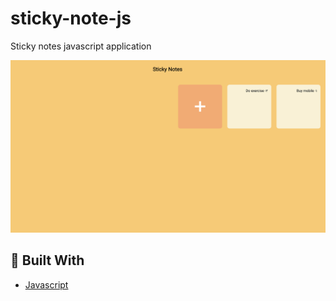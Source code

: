 # sticky-note-js
Sticky notes javascript application

[![STICKY-NOTES](./assets/sticky-note.png)](#)

## 🧰 Built With

* [Javascript](https://www.javascript.com/)
